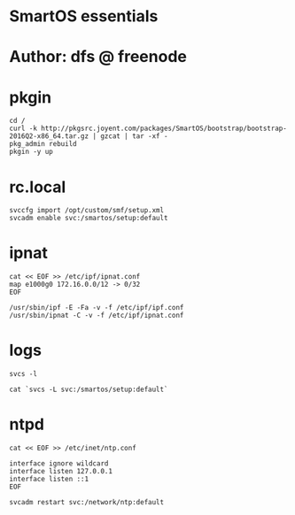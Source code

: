 # SmartOS essentials

# Author: dfs @ freenode

# pkgin

```
cd /
curl -k http://pkgsrc.joyent.com/packages/SmartOS/bootstrap/bootstrap-2016Q2-x86_64.tar.gz | gzcat | tar -xf -
pkg_admin rebuild
pkgin -y up
```

# rc.local

```
svccfg import /opt/custom/smf/setup.xml
svcadm enable svc:/smartos/setup:default
```

# ipnat

```
cat << EOF >> /etc/ipf/ipnat.conf
map e1000g0 172.16.0.0/12 -> 0/32
EOF

/usr/sbin/ipf -E -Fa -v -f /etc/ipf/ipf.conf
/usr/sbin/ipnat -C -v -f /etc/ipf/ipnat.conf
```

# logs

```
svcs -l

cat `svcs -L svc:/smartos/setup:default`
```

# ntpd

```
cat << EOF >> /etc/inet/ntp.conf

interface ignore wildcard
interface listen 127.0.0.1
interface listen ::1
EOF

svcadm restart svc:/network/ntp:default

```
